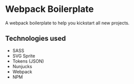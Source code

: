 # Webpack Boilerplate

A webpack boilerplate to help you kickstart all new projects.

## Technologies used

- SASS
- SVG Sprite
- Tokens (JSON)
- Nunjucks
- Webpack
- NPM
